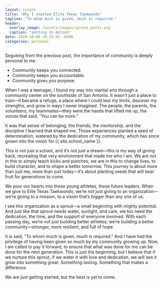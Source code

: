 ```yaml
---
layout: single
title: "Why I started Elite Texas Taekwondo"
tagline: "To whom much is given, much is required."
header:
  overlay_image: /assets/images/sprout_posts.png
  caption: "setting in motion"
date: 2024-10-06 20:35:02 -0500
categories: personal
---
```


Segueing from the previous post, the importance of community is deeply personal to me.

- Community keeps you connected.
- Community keeps you accountable.
- Community gives you purpose.

When I was a teenager, I found my way into martial arts through a community center on the southside of San Antonio. It wasn’t just a place to train—it became a refuge, a place where I could test my limits, discover my strengths, and grow in ways I never imagined. The people, the parents, the volunteers, my teammates—they were the hands that lifted me up, the voices that said, “You can be more.”

It was that sense of belonging, the friends, the mentorship, and the discipline I learned that shaped me. Those experiences planted a seed of determination, watered by the dedication of my community, which has since grown into the vision for {{ site.school_name }}.

This is not just a school, and it’s not just a dream—this is my way of giving back, recreating that very environment that made me who I am. We are not in this to simply teach kicks and punches; we are in this to change lives, to build character, and to shape a better tomorrow. This journey is about more than just me, more than just today—it’s about planting seeds that will bear fruit for generations to come.

We pour our hearts into these young athletes, these future leaders. When we give to Elite Texas Taekwondo, we’re not just giving to an organization—we’re giving to a mission, to a vision that’s bigger than any one of us. 

I see this organization as a sprout—a small beginning with mighty potential. And just like that sprout needs water, sunlight, and care, we too need the dedication, the time, and the support of everyone involved. With each passing day, we’re not just building better athletes; we’re building a better community—stronger, more resilient, and full of hope.

It is said, "To whom much is given, much is required." And I have had the privilege of having been given so much by my community growing up. Now, I am called to pay it forward, to ensure that what was done for me can be done for the next generation. This is just the beginning, but I believe that if we nurture this sprout, if we water it with love and dedication, we will see it grow into something great. Something lasting. Something that makes a difference.

We are just getting started, but the best is yet to come.
